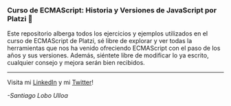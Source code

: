 ### Curso de ECMAScript: Historia y Versiones de JavaScript por Platzi 💚

Este repositorio alberga todos los ejercicios y ejemplos utilizados en el curso de ECMAScript de Platzi, sé libre de explorar y ver todas la herramientas que nos ha venido ofreciendo ECMAScript con el paso de los años y sus versiones. Además, siéntete libre de modificar lo ya escrito, cualquier consejo y mejora serán bien recibidos.

------------


Visita mi [LinkedIn](https://www.linkedin.com/in/santiago-lobo-0242b6259/ "LinkedIn") y mi [Twitter](https://twitter.com/_slxbo_ "Twitter")!


*-Santiago Lobo Ulloa*


